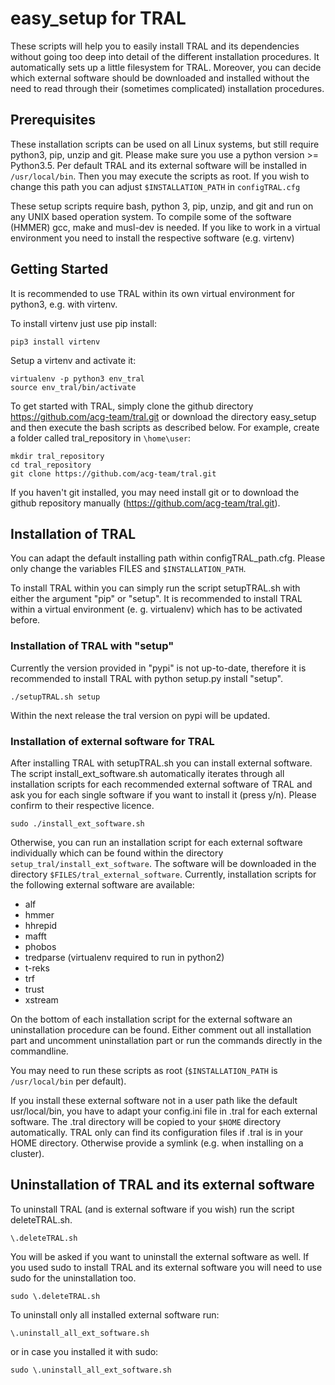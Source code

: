 # easy_setup for TRAL

These scripts will help you to easily install TRAL and its dependencies without going too deep into detail of the different installation procedures.
It automatically sets up a little filesystem for TRAL.
Moreover, you can decide which external software should be downloaded and installed without the need to read through their (sometimes complicated) installation procedures.


## Prerequisites

These installation scripts can be used on all Linux systems, but still require python3, pip, unzip and git.
Please make sure you use a python version >= Python3.5.
Per default TRAL and its external software will be installed in ``/usr/local/bin``. Then you may execute the scripts as root.
If you wish to change this path you can adjust 
``$INSTALLATION_PATH`` in ``configTRAL.cfg``

These setup scripts require bash, python 3, pip, unzip, and git and run on any UNIX based operation system.
To compile some of the software (HMMER) gcc, make and musl-dev is needed.
If you like to work in a virtual environment you need to install the respective software (e.g. virtenv)

## Getting Started

It is recommended to use TRAL within its own virtual environment for python3, e.g. with virtenv.

To install virtenv just use pip install:

```
pip3 install virtenv
```
Setup a virtenv and activate it:
```
virtualenv -p python3 env_tral
source env_tral/bin/activate
```
To get started with TRAL, simply clone the github directory https://github.com/acg-team/tral.git or download the directory easy_setup and then execute the bash scripts as described below. For example, create a folder called tral_repository in ``\home\user``:
```
mkdir tral_repository
cd tral_repository
git clone https://github.com/acg-team/tral.git
```

If you haven't git installed, you may need install git or to download the github repository manually (https://github.com/acg-team/tral.git).

## Installation of TRAL

You can adapt the default installing path within configTRAL_path.cfg. Please only change the variables FILES and ``$INSTALLATION_PATH``.

To install TRAL within you can simply run the script setupTRAL.sh with either the argument "pip" or "setup".
It is recommended to install TRAL within a virtual environment (e. g. virtualenv) which has to be activated before.

### Installation of TRAL with "setup"

Currently the version provided in "pypi" is not up-to-date, therefore it is recommended to install TRAL with python setup.py install "setup". 

```
./setupTRAL.sh setup
```

Within the next release the tral version on pypi will be updated.

### Installation of external software for TRAL

After installing TRAL with setupTRAL.sh you can install external software. 
The script install_ext_software.sh automatically iterates through all installation scripts for each recommended external software of TRAL and ask you for each single software if you want to install it (press y/n). Please confirm to their respective licence.

```
sudo ./install_ext_software.sh
```

Otherwise, you can run an installation script for each external software individually which can be found within the directory ``setup_tral/install_ext_software``.
The software will be downloaded in the directory ``$FILES/tral_external_software``.
Currently, installation scripts for the following external software are available:

- alf
- hmmer
- hhrepid
- mafft
- phobos
- tredparse  (virtualenv required to run in python2)
- t-reks
- trf
- trust
- xstream

On the bottom of each installation script for the external software an uninstallation procedure can be found.
Either comment out all installation part and uncomment uninstallation part or run the commands directly in the commandline.
 
You may need to run these scripts as root (``$INSTALLATION_PATH`` is ``/usr/local/bin`` per default).

If you install these external software not in a user path like the default usr/local/bin, you have to adapt your config.ini file in .tral for each external software. The .tral directory will be copied to your ``$HOME`` directory automatically. TRAL only can find its configuration files if .tral is in your HOME directory. Otherwise provide a symlink (e.g. when installing on a cluster).

## Uninstallation of TRAL and its external software

To uninstall TRAL (and is external software if you wish) run the script deleteTRAL.sh.

```
\.deleteTRAL.sh
```

You will be asked if you want to uninstall the external software as well.
If you used sudo to install TRAL and its external software you will need to use sudo for the uninstallation too.

```
sudo \.deleteTRAL.sh
```
To uninstall only all installed external software run:

```
\.uninstall_all_ext_software.sh
```

or in case you installed it with sudo:

```
sudo \.uninstall_all_ext_software.sh
```

